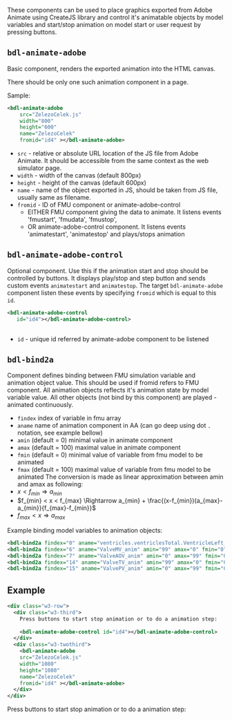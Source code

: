 These components can be used to place graphics exported from Adobe Animate using CreateJS library and control it's animatable objects by model variables and 
start/stop animation on model start or user request by pressing buttons.

## `bdl-animate-adobe`
Basic component, renders the exported animation into the HTML canvas. 

There should be only one such animation component in a page.

Sample:
```xml
<bdl-animate-adobe 
    src="ZelezoCelek.js" 
    width="800"
    height="600"
    name="ZelezoCelek"
    fromid="id4" ></bdl-animate-adobe> 
``` 
* `src` - relative or absolute URL location of the JS file from Adobe Animate. It should be accessible from the same context as the web simulator page.
* `width` - width of the canvas (default 800px)
* `height` - height of the canvas (default 600px)
* `name` - name of the object exported in JS, should be taken from JS file, usually same as filename. 
* `fromid` - ID of FMU component or animate-adobe-control 
  * EITHER FMU component giving the data to animate. It listens events 'fmustart', 'fmudata', 'fmustop', 
  * OR animate-adobe-control component. It listens events 'animatestart', 'animatestop' and plays/stops animation

## `bdl-animate-adobe-control` 
Optional component. Use this if the animation start and stop should be controlled by buttons.
It displays play/stop and step button and sends custom events `animatestart` and `animatestop`. 
The target `bdl-animate-adobe` component listen these events by specifying `fromid` which is equal to this `id`.
```xml
<bdl-animate-adobe-control
   id="id4"></bdl-animate-adobe-control>
   
```
* `id` - unique id referred by animate-adobe component to be listened

## `bdl-bind2a` 
Component defines binding between FMU simulation variable and animation object value. This should be used if fromid refers to FMU component.
All animation objects reflects it's animation state by model variable value. All other objects (not bind by this component) are played - animated continuously.

* `findex` index of variable in fmu array
* `aname` name of animation component in AA (can go deep using dot `.` notation, see example bellow)
* `amin` (default = 0) minimal value in animate component
* `amax` (default = 100) maximal value in animate component
* `fmin` (default = 0) minimal value of variable from fmu model to be animated
* `fmax` (default = 100) maximal value of variable from fmu model to be animated
The conversion is made as linear approximation between amin and amax as following:
* $x<f_{min} \Rightarrow a_{min}$ 
* $f_{min} < x < f_{max} \Rightarrow a_{min} + \frac{(x-f_{min})(a_{max}-a_{min}}{f_{max}-f_{min}}$
* $f_{max} < x \Rightarrow a_{max}$

Example binding model variables to animation objects:
```xml
<bdl-bind2a findex="0" aname="ventricles.ventriclesTotal.VentricleLeft_anim" amin="100" amax="0" fmin="0.00007" fmax="0.00015"></bdl-bind2a>
<bdl-bind2a findex="6" aname="ValveMV_anim" amin="99" amax="0" fmin="0" fmax="1"></bdl-bind2a>
<bdl-bind2a findex="7" aname="ValveAOV_anim" amin="0" amax="99" fmin="0" fmax="1"></bdl-bind2a>
<bdl-bind2a findex="14" aname="ValveTV_anim" amin="99" amax="0" fmin="0" fmax="1"></bdl-bind2a>
<bdl-bind2a findex="15" aname="ValvePV_anim" amin="0" amax="99" fmin="0" fmax="1"></bdl-bind2a>
```

## Example

```xml
<div class="w3-row">
  <div class="w3-third">
    Press buttons to start stop animation or to do a animation step:
    
    <bdl-animate-adobe-control id="id4"></bdl-animate-adobe-control>
  </div>
  <div class="w3-twothird">
    <bdl-animate-adobe 
    src="ZelezoCelek.js" 
    width="1080"
    height="1080"
    name="ZelezoCelek"
    fromid="id4" ></bdl-animate-adobe>
  </div>
</div>
```
<div class="w3-row">
  <div class="w3-third">

  Press buttons to start stop animation or to do a animation step:

<bdl-animate-adobe-control id="id4"></bdl-animate-adobe-control>
  </div>
  <div class="w3-twothird">
<bdl-animate-adobe 
    src="ZelezoCelek.js" 
    width="1080"
    height="1080"
    name="ZelezoCelek"
    fromid="id4" ></bdl-animate-adobe>
  </div>
</div>
    

